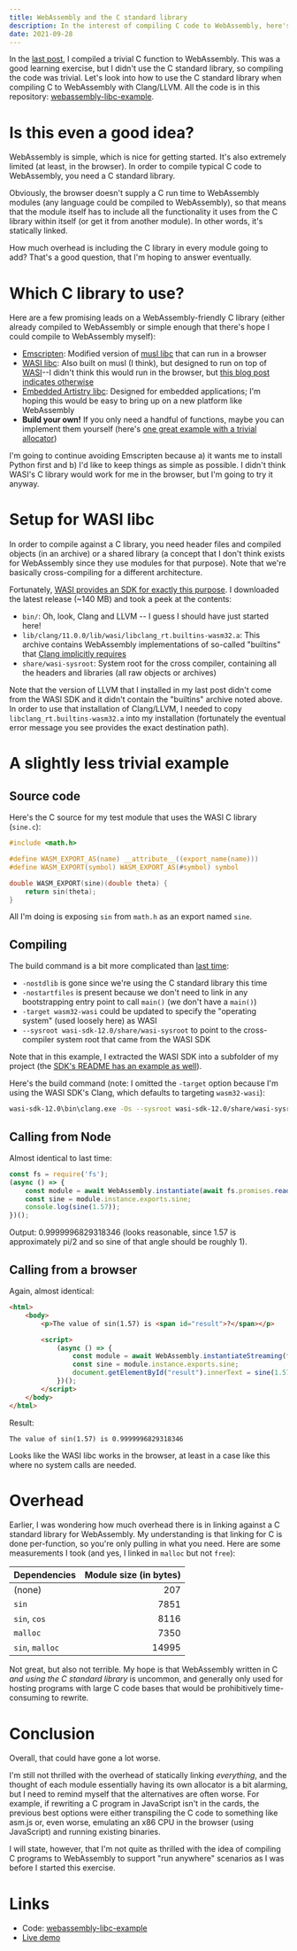 ```yaml
---
title: WebAssembly and the C standard library
description: In the interest of compiling C code to WebAssembly, here's an example of using the C standard library.
date: 2021-09-28
---
```

In the [last post](trivial-example.md), I compiled a trivial C function to WebAssembly. This was a good learning exercise, but I didn't use the C standard library, so compiling the code was trivial. Let's look into how to use the C standard library when compiling C to WebAssembly with Clang/LLVM. All the code is in this repository: [webassembly-libc-example](https://github.com/jaredkrinke/webassembly-libc-example).

# Is this even a good idea?
WebAssembly is simple, which is nice for getting started. It's also extremely limited (at least, in the browser). In order to compile typical C code to WebAssembly, you need a C standard library.

Obviously, the browser doesn't supply a C run time to WebAssembly modules (any language could be compiled to WebAssembly), so that means that the module itself has to include all the functionality it uses from the C library within itself (or get it from another module). In other words, it's statically linked.

How much overhead is including the C library in every module going to add? That's a good question, that I'm hoping to answer eventually.

# Which C library to use?
Here are a few promising leads on a WebAssembly-friendly C library (either already compiled to WebAssembly or simple enough that there's hope I could compile to WebAssembly myself):

* [Emscripten](https://github.com/emscripten-core/emscripten): Modified version of [musl libc](https://musl.libc.org/) that can run in a browser
* [WASI libc](https://github.com/WebAssembly/wasi-libc): Also built on musl (I think), but designed to run on top of [WASI](https://wasi.dev/)--I didn't think this would run in the browser, but [this blog post indicates otherwise](https://depth-first.com/articles/2019/10/16/compiling-c-to-webassembly-and-running-it-without-emscripten/)
* [Embedded Artistry libc](https://github.com/embeddedartistry/libc): Designed for embedded applications; I'm hoping this would be easy to bring up on a new platform like WebAssembly
* **Build your own!** If you only need a handful of functions, maybe you can implement them yourself (here's [one great example with a trivial allocator](https://dassur.ma/things/c-to-webassembly/))

I'm going to continue avoiding Emscripten because a) it wants me to install Python first and b) I'd like to keep things as simple as possible. I didn't think WASI's C library would work for me in the browser, but I'm going to try it anyway.

# Setup for WASI libc
In order to compile against a C library, you need header files and compiled objects (in an archive) or a shared library (a concept that I don't think exists for WebAssembly since they use modules for that purpose). Note that we're basically cross-compiling for a different architecture.

Fortunately, [WASI provides an SDK for exactly this purpose](https://github.com/WebAssembly/wasi-sdk). I downloaded the latest release (~140 MB) and took a peek at the contents:

* `bin/`: Oh, look, Clang and LLVM -- I guess I should have just started here!
* `lib/clang/11.0.0/lib/wasi/libclang_rt.builtins-wasm32.a`: This archive contains WebAssembly implementations of so-called "builtins" that [Clang implicitly requires](https://releases.llvm.org/11.0.0/tools/clang/docs/Toolchain.html)
* `share/wasi-sysroot`: System root for the cross compiler, containing all the headers and libraries (all raw objects or archives)

Note that the version of LLVM that I installed in my last post didn't come from the WASI SDK and it didn't contain the "builtins" archive noted above. In order to use that installation of Clang/LLVM, I needed to copy `libclang_rt.builtins-wasm32.a` into my installation (fortunately the eventual error message you see provides the exact destination path).

# A slightly less trivial example
## Source code
Here's the C source for my test module that uses the WASI C library (`sine.c`):

```c
#include <math.h>

#define WASM_EXPORT_AS(name) __attribute__((export_name(name)))
#define WASM_EXPORT(symbol) WASM_EXPORT_AS(#symbol) symbol

double WASM_EXPORT(sine)(double theta) {
    return sin(theta);
}
```

All I'm doing is exposing `sin` from `math.h` as an export named `sine`.

## Compiling
The build command is a bit more complicated than [last time](trivial-example.md#compiling-the-code):

* `-nostdlib` is gone since we're using the C standard library this time
* `-nostartfiles` is present because we don't need to link in any bootstrapping entry point to call `main()` (we don't have a `main()`)
* `-target wasm32-wasi` could be updated to specify the "operating system" (used loosely here) as WASI
* `--sysroot wasi-sdk-12.0/share/wasi-sysroot` to point to the cross-compiler system root that came from the WASI SDK

Note that in this example, I extracted the WASI SDK into a subfolder of my project (the [SDK's README has an example as well](https://github.com/WebAssembly/wasi-sdk)).

Here's the build command (note: I omitted the `-target` option because I'm using the WASI SDK's Clang, which defaults to targeting `wasm32-wasi`):

```sh
wasi-sdk-12.0\bin\clang.exe -Os --sysroot wasi-sdk-12.0/share/wasi-sysroot -nostartfiles -Wl,--no-entry sine.c -o sine.wasm
```

## Calling from Node
Almost identical to last time:

```javascript
const fs = require('fs');
(async () => {
    const module = await WebAssembly.instantiate(await fs.promises.readFile("./sine.wasm"));
    const sine = module.instance.exports.sine;
    console.log(sine(1.57));
})();
```

Output: 0.9999996829318346 (looks reasonable, since 1.57 is approximately pi/2 and so sine of that angle should be roughly 1).

## Calling from a browser
Again, almost identical:

```html
<html>
    <body>
        <p>The value of sin(1.57) is <span id="result">?</span></p>

        <script>
            (async () => {
                const module = await WebAssembly.instantiateStreaming(fetch("./sine.wasm"));
                const sine = module.instance.exports.sine;
                document.getElementById("result").innerText = sine(1.57);
            })();
        </script>
    </body>
</html>
```

Result:

```
The value of sin(1.57) is 0.9999996829318346
```

Looks like the WASI libc works in the browser, at least in a case like this where no system calls are needed.

# Overhead
Earlier, I was wondering how much overhead there is in linking against a C standard library for WebAssembly. My understanding is that linking for C is done per-function, so you're only pulling in what you need. Here are some measurements I took (and yes, I linked in `malloc` but not `free`):

| Dependencies | Module size (in bytes) |
| :--- | ---: |
| (none) | 207 |
| `sin` | 7851 |
| `sin`, `cos` | 8116 |
| `malloc` | 7350 |
| `sin`, `malloc` | 14995 |

Not great, but also not terrible. My hope is that WebAssembly written in C *and using the C standard library* is uncommon, and generally only used for hosting programs with large C code bases that would be prohibitively time-consuming to rewrite.

# Conclusion
Overall, that could have gone a lot worse.

I'm still not thrilled with the overhead of statically linking *everything*, and the thought of each module essentially having its own allocator is a bit alarming, but I need to remind myself that the alternatives are often worse. For example, if rewriting a C program in JavaScript isn't in the cards, the previous best options were either transpiling the C code to something like asm.js or, even worse, emulating an x86 CPU in the browser (using JavaScript) and running existing binaries.

I will state, however, that I'm not quite as thrilled with the idea of compiling C programs to WebAssembly to support "run anywhere" scenarios as I was before I started this exercise.

# Links
* Code: [webassembly-libc-example](https://github.com/jaredkrinke/webassembly-libc-example)
* [Live demo](https://jaredkrinke.github.io/webassembly-libc-example/)